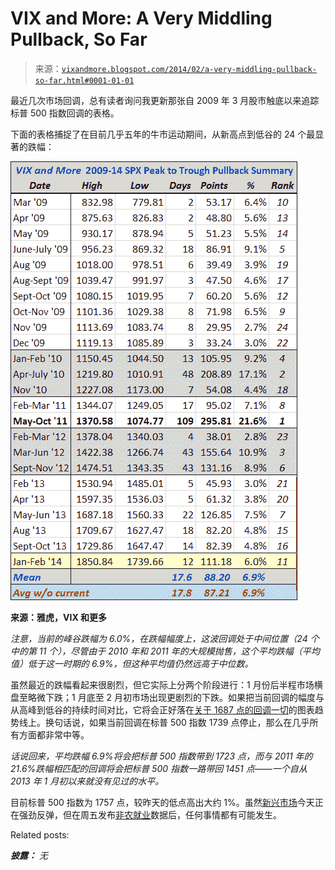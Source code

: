 <!--yml

category: 未分类

date: 2024-05-18 16:11:11

-->

# VIX and More: A Very Middling Pullback, So Far

> 来源：[`vixandmore.blogspot.com/2014/02/a-very-middling-pullback-so-far.html#0001-01-01`](http://vixandmore.blogspot.com/2014/02/a-very-middling-pullback-so-far.html#0001-01-01)

最近几次市场回调，总有读者询问我更新那张自 2009 年 3 月股市触底以来追踪标普 500 指数回调的表格。

下面的表格捕捉了在目前几乎五年的牛市运动期间，从新高点到低谷的 24 个最显著的跌幅：

![](img/77c29bf4f87e64671c7362e229ef1863.png)

**来源：雅虎，VIX 和更多**

*注意，当前的峰谷跌幅为 6.0%，在跌幅幅度上，这波回调处于中间位置（24 个中的第 11 个），尽管由于 2010 年和 2011 年的大规模抛售，这个平均跌幅（平均值）低于这一时期的 6.9%，但这种平均值仍然远高于中位数。*

虽然最近的跌幅看起来很剧烈，但它实际上分两个阶段进行：1 月份后半程市场横盘至略微下跌；1 月底至 2 月初市场出现更剧烈的下跌。如果把当前回调的幅度与从高峰到低谷的持续时间对比，它将会正好落在[关于 1687 点的回调一切](http://vixandmore.blogspot.com/2013/06/all-about-pullback-from-spx-1687.html)的图表趋势线上。换句话说，如果当前回调在标普 500 指数 1739 点停止，那么在几乎所有方面都非常中等。

*话说回来，平均跌幅 6.9%将会把标普 500 指数带到 1723 点，而与 2011 年的 21.6%跌幅相匹配的回调将会把标普 500 指数一路带回 1451 点——一个自从 2013 年 1 月初以来就没有见过的水平。*

目前标普 500 指数为 1757 点，较昨天的低点高出大约 1%。虽然[新兴市场](http://vixandmore.blogspot.com/search/label/emerging%20markets)今天正在强劲反弹，但在周五发布[非农就业](http://vixandmore.blogspot.com/search/label/nonfarm%20payrolls)数据后，任何事情都有可能发生。

Related posts:

***披露：*** *无*
